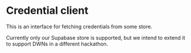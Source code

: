 # Credential client

This is an interface for fetching credentials from some store.

Currently only our Supabase store is supported, but we intend to extend it to support DWNs in a different hackathon.